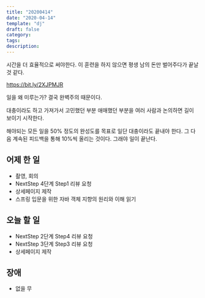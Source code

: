 ```yaml
---
title: "20200414"
date: "2020-04-14"
template: "dj"
draft: false
category:
tags:
description:
---
```


시간을 더 효율적으로 써야한다.
이 훈련을 하지 않으면 평생 남의 돈만 벌어주다가 끝날 것 같다.

<https://bit.ly/2XJPMJR>

일을 왜 미루는가? 결국 완벽주의 때문이다.

대충이라도 하고 가져가서 고민했던 부분 애매했던 부분을
여러 사람과 논의하면 길이 보이기 시작한다.

해야되는 모든 일을 50% 정도의 완성도를 목표로 일단 대충이라도
끝내야 한다.
그 다음 계속된 피드백을 통해 10%씩 올리는 것이다.
그래야 일이 끝난다.

## 어제 한 일

* 촬영, 회의
* NextStep 4단계 Step1 리뷰 요청
* 상세페이지 제작
* 스프링 입문을 위한 자바 객체 지향의 원리와 이해 읽기

## 오늘 할 일

* NextStep 2단계 Step4 리뷰 요청
* NextStep 3단계 Step3 리뷰 요청
* 상세페이지 제작

## 장애

* 없을 무
